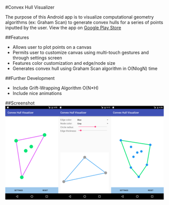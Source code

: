 #Convex Hull Visualizer

The purpose of this Android app is to visualize computational geometry algorithms (ex: Graham Scan) to generate convex hulls for a series of points inputted by the user. View the app on [Google Play Store](https://play.google.com/store/apps/details?id=ca.horatiu.convex_hull_visualizer)

##Features
* Allows user to plot points on a canvas
* Permits user to customize canvas using multi-touch gestures and through settings screen
* Features color customization and edge/node size
* Generates convex hull using Graham Scan algorithm in O(NlogN) time

##Further Development
* Include Grift-Wrapping Algorithm O(N*H)
* Include nice animations

##Screenshot
![Image Unavailable](/screenshots/ScreenshotReadme.png)